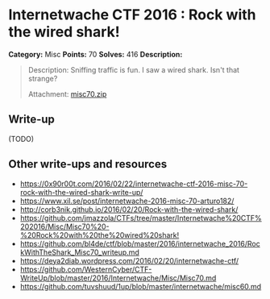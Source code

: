 # Internetwache CTF 2016 : Rock with the wired shark!

**Category:** Misc
**Points:** 70
**Solves:** 416
**Description:**

> Description: Sniffing traffic is fun. I saw a wired shark. Isn't that strange?
> 
> 
> Attachment: [misc70.zip](./misc70.zip)


## Write-up

(TODO)

## Other write-ups and resources

* <https://0x90r00t.com/2016/02/22/internetwache-ctf-2016-misc-70-rock-with-the-wired-shark-write-up/>
* <https://www.xil.se/post/internetwache-2016-misc-70-arturo182/>
* <http://corb3nik.github.io/2016/02/20/Rock-with-the-wired-shark/>
* <https://github.com/jmazzola/CTFs/tree/master/Internetwache%20CTF%202016/Misc/Misc70%20-%20Rock%20with%20the%20wired%20shark!>
* <https://github.com/bl4de/ctf/blob/master/2016/internetwache_2016/RockWithTheShark_Misc70_writeup.md>
* <https://deya2diab.wordpress.com/2016/02/20/internetwache-ctf/>
* <https://github.com/WesternCyber/CTF-WriteUp/blob/master/2016/Internetwache/Misc/Misc70.md>
* <https://github.com/tuvshuud/1up/blob/master/internetwache/misc60.md>
